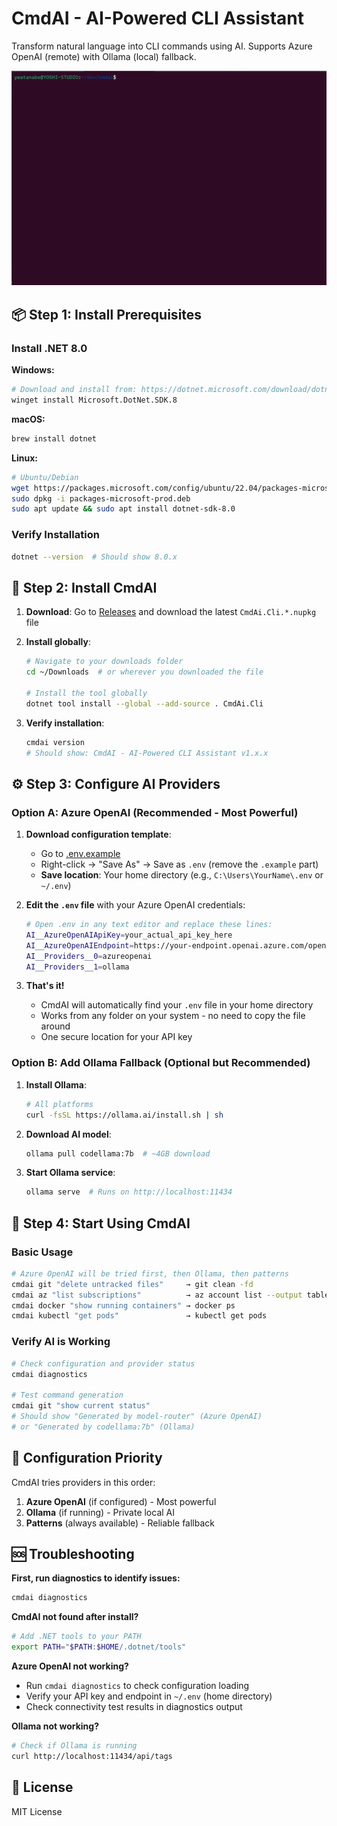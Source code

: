 # CmdAI - AI-Powered CLI Assistant

Transform natural language into CLI commands using AI. Supports Azure OpenAI (remote) with Ollama (local) fallback.

![CmdAI Demo](cmdai-use.gif)

## 📦 Step 1: Install Prerequisites

### Install .NET 8.0
**Windows:**
```bash
# Download and install from: https://dotnet.microsoft.com/download/dotnet/8.0
winget install Microsoft.DotNet.SDK.8
```

**macOS:**
```bash
brew install dotnet
```

**Linux:**
```bash
# Ubuntu/Debian
wget https://packages.microsoft.com/config/ubuntu/22.04/packages-microsoft-prod.deb -O packages-microsoft-prod.deb
sudo dpkg -i packages-microsoft-prod.deb
sudo apt update && sudo apt install dotnet-sdk-8.0
```

### Verify Installation
```bash
dotnet --version  # Should show 8.0.x
```

## 🚀 Step 2: Install CmdAI

1. **Download**: Go to [Releases](https://github.com/yoshiwatanabe/cmdai/releases/latest) and download the latest `CmdAi.Cli.*.nupkg` file

2. **Install globally**:
   ```bash
   # Navigate to your downloads folder
   cd ~/Downloads  # or wherever you downloaded the file
   
   # Install the tool globally
   dotnet tool install --global --add-source . CmdAi.Cli
   ```

3. **Verify installation**:
   ```bash
   cmdai version
   # Should show: CmdAI - AI-Powered CLI Assistant v1.x.x
   ```

## ⚙️ Step 3: Configure AI Providers

### Option A: Azure OpenAI (Recommended - Most Powerful)

1. **Download configuration template**:
   - Go to [.env.example](https://raw.githubusercontent.com/yoshiwatanabe/cmdai/main/.env.example)
   - Right-click → "Save As" → Save as `.env` (remove the `.example` part)
   - **Save location**: Your home directory (e.g., `C:\Users\YourName\.env` or `~/.env`)

2. **Edit the `.env` file** with your Azure OpenAI credentials:
   ```bash
   # Open .env in any text editor and replace these lines:
   AI__AzureOpenAIApiKey=your_actual_api_key_here
   AI__AzureOpenAIEndpoint=https://your-endpoint.openai.azure.com/openai/deployments/your-model/chat/completions?api-version=2025-01-01-preview
   AI__Providers__0=azureopenai
   AI__Providers__1=ollama
   ```

3. **That's it!** 
   - CmdAI will automatically find your `.env` file in your home directory
   - Works from any folder on your system - no need to copy the file around
   - One secure location for your API key

### Option B: Add Ollama Fallback (Optional but Recommended)

1. **Install Ollama**:
   ```bash
   # All platforms
   curl -fsSL https://ollama.ai/install.sh | sh
   ```

2. **Download AI model**:
   ```bash
   ollama pull codellama:7b  # ~4GB download
   ```

3. **Start Ollama service**:
   ```bash
   ollama serve  # Runs on http://localhost:11434
   ```

## 🎯 Step 4: Start Using CmdAI

### Basic Usage
```bash
# Azure OpenAI will be tried first, then Ollama, then patterns
cmdai git "delete untracked files"     → git clean -fd
cmdai az "list subscriptions"          → az account list --output table  
cmdai docker "show running containers" → docker ps
cmdai kubectl "get pods"               → kubectl get pods
```

### Verify AI is Working
```bash
# Check configuration and provider status
cmdai diagnostics

# Test command generation
cmdai git "show current status"
# Should show "Generated by model-router" (Azure OpenAI) 
# or "Generated by codellama:7b" (Ollama)
```

## 🔧 Configuration Priority

CmdAI tries providers in this order:
1. **Azure OpenAI** (if configured) - Most powerful
2. **Ollama** (if running) - Private local AI  
3. **Patterns** (always available) - Reliable fallback

## 🆘 Troubleshooting

**First, run diagnostics to identify issues:**
```bash
cmdai diagnostics
```

**CmdAI not found after install?**
```bash
# Add .NET tools to your PATH
export PATH="$PATH:$HOME/.dotnet/tools"
```

**Azure OpenAI not working?**
- Run `cmdai diagnostics` to check configuration loading
- Verify your API key and endpoint in `~/.env` (home directory)
- Check connectivity test results in diagnostics output

**Ollama not working?**
```bash
# Check if Ollama is running
curl http://localhost:11434/api/tags
```

## 📄 License

MIT License